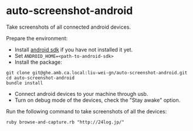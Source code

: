 auto-screenshot-android
=======================

Take screenshots of all connected android devices.

Prepare the environment:

- Install [android sdk](http://developer.android.com/sdk/index.html) if you have not installed it yet.
- Set ```ANDROID_HOME=<path-to-android-sdk>```
- Install the package:

```
git clone git@ghe.amb.ca.local:liu-wei-gn/auto-screenshot-android.git
cd auto-screenshot-android
bundle install
```

- Connect android devices to your machine through usb.
- Turn on debug mode of the devices, check the "Stay awake" option.

Run the following command to take screenshots of all the devices:

```
ruby browse-and-capture.rb "http://24log.jp/"
```

